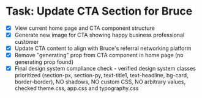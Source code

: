 # Task: Update CTA Section for Bruce

- [x] View current home page and CTA component structure
- [x] Generate new image for CTA showing happy business professional customer
- [x] Update CTA content to align with Bruce's referral networking platform
- [x] Remove "generating" prop from CTA component in home page (no generating prop found)
- [x] Final design system compliance check - verified design system classes prioritized (section-px, section-py, text-title1, text-headline, bg-card, border-border), NO shadows, NO custom CSS, NO arbitrary values, checked theme.css, app.css and typography.css
